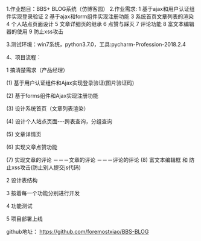 1.作业题目：BBS+ BLOG系统（仿博客园）
2.作业需求:
		1 基于ajax和用户认证组件实现登录验证
		2 基于ajax和form组件实现注册功能
		3 系统首页文章列表的渲染
		4 个人站点页面设计
		5 文章详细页的继承
		6 点赞与踩灭
		7 评论功能
		8 富文本编辑器的使用
		9 防止xss攻击

3.测试环境：win7系统，python3.7.0，工具:pycharm-Profession-2018.2.4

4、项目流程：

1 搞清楚需求（产品经理）

  (1) 基于用户认证组件和Ajax实现登录验证(图片验证码)

  (2) 基于forms组件和Ajax实现注册功能

  (3) 设计系统首页（文章列表渲染）

  (4) 设计个人站点页面---跨表查询，分组查询

  (5) 文章详情页

  (6) 实现文章点赞功能

  (7) 实现文章的评论
      －－－文章的评论
      －－－评论的评论
  (8) 富文本编辑框 和 防止xss攻击(防止别人提交js代码)

2 设计表结构

3 按着每一个功能分别进行开发

4 功能测试

5 项目部署上线

github地址：
https://github.com/foremostxiao/BBS-BLOG